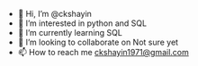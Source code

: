 - 👋 Hi, I’m @ckshayin
- 👀 I’m interested in python and SQL
- 🌱 I’m currently learning SQL
- 💞️ I’m looking to collaborate on Not sure yet
- 📫 How to reach me ckshayin1971@gmail.com

